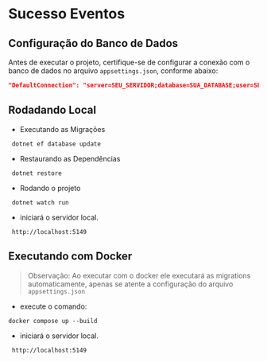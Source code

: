 # Sucesso Eventos

## Configuração do Banco de Dados

Antes de executar o projeto, certifique-se de configurar a conexão com o banco de dados no arquivo `appsettings.json`, conforme abaixo:

```json
"DefaultConnection": "server=SEU_SERVIDOR;database=SUA_DATABASE;user=SEU_USUARIO;password=SUA_SENHA;TrustServerCertificate=True"
```
## Rodadando Local

- Executando as Migrações
```
 dotnet ef database update
```

- Restaurando as Dependências
```
 dotnet restore
```

- Rodando o projeto
```
 dotnet watch run
```
- iniciará o servidor local.
```
 http://localhost:5149
```

## Executando com Docker 

> Observação: Ao executar com o docker ele executará as migrations automaticamente, apenas se atente a configuração do arquivo  ```appsettings.json``` 

- execute o comando:
```
docker compose up --build
```

- iniciará o servidor local.
```
 http://localhost:5149
```
